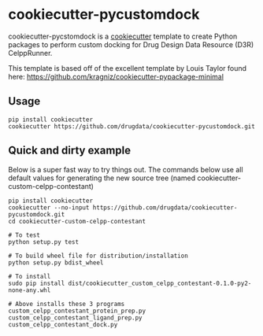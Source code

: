 cookiecutter-pycustomdock
==============================

cookiecutter-pycstomdock is a [cookiecutter](https://github.com/audreyr/cookiecutter) template to create
Python packages to perform custom docking for Drug Design Data Resource (D3R)
CelppRunner.

This template is based off of the excellent template by Louis Taylor found here:
https://github.com/kragniz/cookiecutter-pypackage-minimal


Usage
-----

    pip install cookiecutter
    cookiecutter https://github.com/drugdata/cookiecutter-pycustomdock.git


Quick and dirty example
-----------------------

Below is a super fast way to try things out. The commands below use all default values for generating the new source tree (named cookiecutter-custom-celpp-contestant)

    pip install cookiecutter
    cookiecutter --no-input https://github.com/drugdata/cookiecutter-pycustomdock.git
    cd cookiecutter-custom-celpp-contestant

    # To test
    python setup.py test

    # To build wheel file for distribution/installation
    python setup.py bdist_wheel

    # To install
    sudo pip install dist/cookiecutter_custom_celpp_contestant-0.1.0-py2-none-any.whl
    
    # Above installs these 3 programs
    custom_celpp_contestant_protein_prep.py
    custom_celpp_contestant_ligand_prep.py
    custom_celpp_contestant_dock.py

  
    

